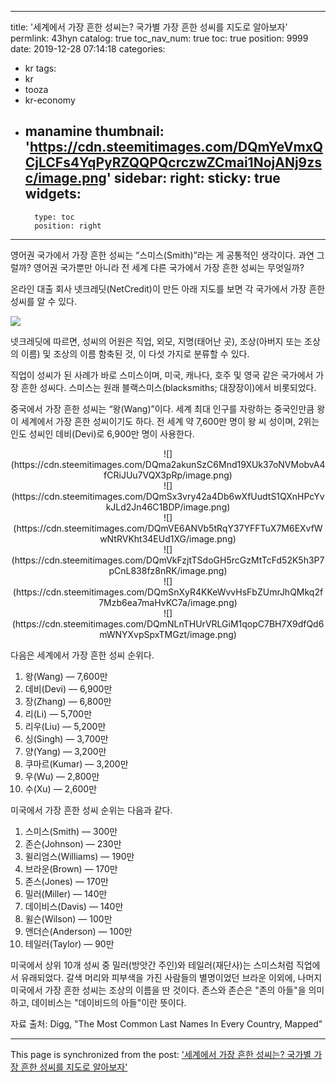 
---
title: '세계에서 가장 흔한 성씨는? 국가별 가장 흔한 성씨를 지도로 알아보자'
permlink: 43hyn
catalog: true
toc_nav_num: true
toc: true
position: 9999
date: 2019-12-28 07:14:18
categories:
- kr
tags:
- kr
- tooza
- kr-economy
- manamine
thumbnail: 'https://cdn.steemitimages.com/DQmYeVmxQCjLCFs4YqPyRZQQPQcrczwZCmai1NojANj9zsc/image.png'
sidebar:
    right:
        sticky: true
widgets:
    -
        type: toc
        position: right
---


영어권 국가에서 가장 흔한 성씨는 “스미스(Smith)”라는 게 공통적인 생각이다. 과연 그럴까? 영어권 국가뿐만 아니라 전 세계 다른 국가에서 가장 흔한 성씨는 무엇일까? 

온라인 대출 회사 넷크레딧(NetCredit)이 만든 아래 지도를 보면 각 국가에서 가장 흔한 성씨를 알 수 있다. 

![](https://cdn.steemitimages.com/DQmYeVmxQCjLCFs4YqPyRZQQPQcrczwZCmai1NojANj9zsc/image.png)

넷크레딧에 따르면, 성씨의 어원은 직업, 외모, 지명(태어난 곳), 조상(아버지 또는 조상의 이름) 및 조상의 이름 함축된 것, 이 다섯 가지로 분류할 수 있다. 

직업이 성씨가 된 사례가 바로 스미스이며, 미국, 캐나다, 호주 및 영국 같은 국가에서 가장 흔한 성씨다. 스미스는 원래 블랙스미스(blacksmiths; 대장장이)에서 비롯되었다. 

중국에서 가장 흔한 성씨는 “왕(Wang)”이다. 세계 최대 인구를 자랑하는 중국인만큼 왕이 세계에서 가장 흔한 성씨이기도 하다. 전 세계 약 7,600만 명이 왕 씨 성이며, 2위는 인도 성씨인 데비(Devi)로 6,900만 명이 사용한다. 

<center>
![](https://cdn.steemitimages.com/DQma2akunSzC6Mnd19XUk37oNVMobvA4fCRiJUu7VQX3pRp/image.png)
</center>

<center>
![](https://cdn.steemitimages.com/DQmSx3vry42a4Db6wXfUudtS1QXnHPcYvkJLd2Jn46C1BDP/image.png)
</center>

<center>
![](https://cdn.steemitimages.com/DQmVE6ANVb5tRqY37YFFTuX7M6EXvfWwNtRVKht34EUd1XG/image.png)
</center>

<center>
![](https://cdn.steemitimages.com/DQmVkFzjtTSdoGH5rcGzMtTcFd52K5h3P7pCnL838fz8nRK/image.png)
</center>

<center>
![](https://cdn.steemitimages.com/DQmSnXyR4KKeWvvHsFbZUmrJhQMkq2f7Mzb6ea7maHvKC7a/image.png)
</center>

<center>
![](https://cdn.steemitimages.com/DQmNLnTHUrVRLGiM1qopC7BH7X9dfQd6mWNYXvpSpxTMGzt/image.png)
</center>

다음은 세계에서 가장 흔한 성씨 순위다. 

1. 왕(Wang) — 7,600만
2. 데비(Devi) — 6,900만
3. 장(Zhang) — 6,800만
4. 리(Li) — 5,700만
5. 리우(Liu) — 5,200만
6. 싱(Singh) — 3,700만
7. 양(Yang) — 3,200만
8. 쿠마르(Kumar) — 3,200만
9. 우(Wu) — 2,800만
10. 수(Xu) — 2,600만
 

미국에서 가장 흔한 성씨 순위는 다음과 같다.  

1. 스미스(Smith) — 300만
2. 존슨(Johnson) — 230만
3. 윌리엄스(Williams) — 190만
4. 브라운(Brown) — 170만
5. 존스(Jones) — 170만
6. 밀러(Miller) — 140만
7. 데이비스(Davis) — 140만
8. 윌슨(Wilson) — 100만
9. 앤더슨(Anderson) — 100만
10. 테일러(Taylor) — 90만
 

미국에서 상위 10개 성씨 중 밀러(방앗간 주인)와 테일러(재단사)는 스미스처럼 직업에서 유래되었다. 갈색 머리와 피부색을 가진 사람들의 별명이었던 브라운 이외에, 나머지 미국에서 가장 흔한 성씨는 조상의 이름을 딴 것이다. 존스와 존슨은 "존의 아들"을 의미하고, 데이비스는 "데이비드의 아들"이란 뜻이다.  

자료 출처: Digg, "The Most Common Last Names In Every Country, Mapped"

- - -

This page is synchronized from the post: ['세계에서 가장 흔한 성씨는? 국가별 가장 흔한 성씨를 지도로 알아보자'](https://steemit.com/@pius.pius/43hyn)
